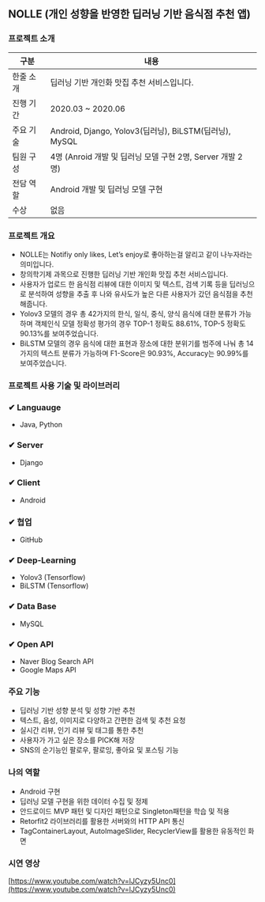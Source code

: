 ## NOLLE (개인 성향을 반영한 딥러닝 기반 음식점 추천 앱)

### 프로젝트 소개
|구분|내용|
|------|---|
|한줄 소개|딥러닝 기반 개인화 맛집 추천 서비스입니다.|
|진행 기간|2020.03 ~ 2020.06|
|주요 기술| Android, Django, Yolov3(딥러닝), BiLSTM(딥러닝), MySQL |
|팀원 구성|4명 (Anroid 개발 및 딥러닝 모델 구현 2명, Server 개발 2명)|
|전담 역할|Android 개발 및 딥러닝 모델 구현|
|수상|없음|

### 프로젝트 개요

- NOLLE는 Notifiy only likes, Let’s enjoy로 좋아하는걸 알리고 같이 나누자라는 의미입니다.
- 창의학기제 과목으로 진행한 딥러닝 기반 개인화 맛집 추천 서비스입니다.
- 사용자가 업로드 한 음식점 리뷰에 대한 이미지 및 텍스트, 검색 기록 등을 딥러닝으로 분석하여 성향을 추출 후 나와 유사도가 높은 다른 사용자가 갔던 음식점을 추천해줍니다.
- Yolov3 모델의 경우 [](https://www.notion.so/9ed93986cbf34d53b45ae4d624b36513)총 42가지의 한식, 일식, 중식, 양식 음식에 대한 분류가 가능하며 객체인식 모델 정확성 평가의 경우 TOP-1 정확도 88.61%, TOP-5 정확도 90.13%를 보여주었습니다.
- BiLSTM 모델의 경우 음식에 대한 표현과 장소에 대한 분위기를 범주에 나눠 총 14가지의 텍스트 분류가 가능하며 F1-Score은 90.93%, Accuracy는 90.99%를 보여주었습니다.

### 프로젝트 사용 기술 및 라이브러리

### ✔ Languauge

- Java, Python

### ✔ Server

- Django

### ✔ Client

- Android

### ✔ 협업

- GitHub

### ✔ Deep-Learning

- Yolov3 (Tensorflow)
- BiLSTM (Tensorflow)

### ✔ Data Base

- MySQL

### ✔ Open API

- Naver Blog Search API
- Google Maps API


### 주요 기능

- 딥러닝 기반 성향 분석 및 성향 기반 추천
- 텍스트, 음성, 이미지로 다양하고 간편한 검색 및 추천 요청
- 실시간 리뷰, 인기 리뷰 및 태그를 통한 추천
- 사용자가 가고 싶은 장소를 PICK해 저장
- SNS의 순기능인 팔로우, 팔로잉, 좋아요 및 포스팅 기능

### 나의 역할

- Android 구현
- 딥러닝 모델 구현을 위한 데이터 수집 및 정제
- 안드로이드 MVP 패턴 및 디자인 패턴으로 Singleton패턴을 학습 및 적용
- Retorfit2 라이브러리를 활용한 서버와의 HTTP API 통신
- TagContainerLayout, AutoImageSlider, RecyclerView를 활용한 유동적인 화면 

### 시연 영상

[https://www.youtube.com/watch?v=lJCyzy5Unc0](https://www.youtube.com/watch?v=lJCyzy5Unc0)
